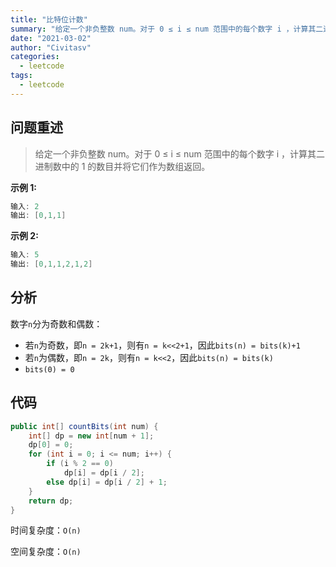 ```yaml
---
title: "比特位计数"
summary: "给定一个非负整数 num。对于 0 ≤ i ≤ num 范围中的每个数字 i ，计算其二进制数中的 1 的数目并将它们作为数组返回"
date: "2021-03-02"
author: "Civitasv"
categories:
  - leetcode 
tags:
  - leetcode
---
```


## 问题重述

> 给定一个非负整数 num。对于 0 ≤ i ≤ num 范围中的每个数字 i ，计算其二进制数中的 1 的数目并将它们作为数组返回。

**示例 1:**

```java
输入: 2
输出: [0,1,1]
```

**示例 2:**

```java
输入: 5
输出: [0,1,1,2,1,2]
```

## 分析

数字`n`分为奇数和偶数：

- 若`n`为奇数，即`n = 2k+1`，则有`n = k<<2+1`，因此`bits(n) = bits(k)+1`
- 若`n`为偶数，即`n = 2k`，则有`n = k<<2`，因此`bits(n) = bits(k)`
- `bits(0) = 0`

## 代码

```java
public int[] countBits(int num) {
    int[] dp = new int[num + 1];
    dp[0] = 0;
    for (int i = 0; i <= num; i++) {
        if (i % 2 == 0)
            dp[i] = dp[i / 2];
        else dp[i] = dp[i / 2] + 1;
    }
    return dp;
}
```

时间复杂度：`O(n)`

空间复杂度：`O(n)`
